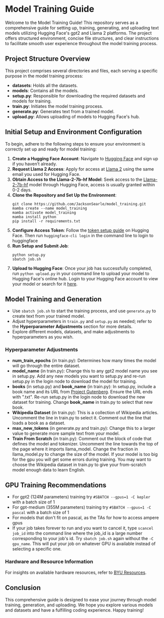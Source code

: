 # Model Training Guide

Welcome to the Model Training Guide! This repository serves as a comprehensive guide for setting up, training, generating, and uploading text models utilizing Hugging Face's gpt2 and Llama 2 platforms. The project offers structured environment, concise file structures, and clear instructions to facilitate smooth user experience throughout the model training process.

## Project Structure Overview
This project comprises several directories and files, each serving a specific purpose in the model training process:
- **datasets**: Holds all the datasets.
- **models**: Contains all the models.
- **setup.py**: Responsible for downloading the required datasets and models for training.
- **train.py**: Initiates the model training process.
- **generate.py**: Generates text from a trained model.
- **upload.py**: Allows uploading of models to Hugging Face's hub.

## Initial Setup and Environment Configuration

To begin, adhere to the following steps to ensure your environment is correctly set up and ready for model training:

1. **Create a Hugging Face Account**: Navigate to [Hugging Face](https://huggingface.co/login) and sign up if you haven’t already.
2. **Request Llama 2 Access**: Apply for access at [Llama 2](https://ai.meta.com/llama/) using the same email you used for Hugging Face.
3. **Obtain Access to the Llama-2-7b-hf Model**: Seek access to the [Llama-2-7b-hf](https://huggingface.co/meta-llama/Llama-2-7b-hf) model through Hugging Face, access is usually granted within 0-2 days.
4. **Clone the Repository and Set Up the Environment**:
   ```
   git clone https://github.com/JacksonSearle/model_training.git
   mamba create --name model_training
   mamba activate model_training
   mamba install python
   pip install -r requirements.txt
   ```
5. **Configure Access Token**:
   Follow the [token setup guide](https://huggingface.co/docs/hub/security-tokens) on Hugging Face. Then run ```huggingface-cli login``` in the command line to login to huggingface
6. **Run Setup and Submit Job**:
   ```
   python setup.py
   sbatch job.sh
   ```
7. **Upload to Hugging Face**:
   Once your job has successfully completed, run `python upload.py` in your command line to upload your model to Hugging Face's online hub. Login to your Hugging Face account to view your model or search for it [here](https://huggingface.co/models).

## Model Training and Generation
- Use `sbatch job.sh` to start the training process, and use `generate.py` to create text from your trained model.
- Adjust hyperparameters in `train.py` and `setup.py` as needed; refer to the **Hyperparameter Adjustments** section for more details.
- Explore different models, datasets, and make adjustments to hyperparameters as you wish.

### Hyperparameter Adjustments
- **num_train_epochs** (in train.py): Determines how many times the model will go through the entire dataset.
- **model_name** (in train.py): Change this to any gpt2 model name you see in setup.py. Add any new models you want to setup.py and re-run setup.py in the login node to download the model for training.
- **books** (in setup.py) and **book_name** (in train.py): In setup.py, include a book name and its URL from [Project Gutenberg](https://www.gutenberg.org/). Ensure the URL ends with ".txt". Re-run setup.py in the login node to download the new dataset for training. Change **book_name** in train.py to select that new book.
- **Wikipedia Dataset** (in train.py): This is a collection of Wikipedia articles. Uncomment the line in train.py to select it. Comment out the line that loads a book as a dataset.
- **max_new_tokens** (in generate.py and train.py): Change this to a larger value to generate more sample text from your model.
- **Train From Scratch** (in train.py): Comment out the block of code that defines the model and tokenizer. Uncomment the line towards the top of the page where it imports llama_model. Change the fraction in llama_model.py to change the size of the model. If your model is too big for the gpu you will get some errors during training. You may want to choose the Wikipedia dataset in train.py to give your from-scratch model enough data to learn English.

## GPU Training Recommendations
- For gpt2 (124M parameters) training try `#SBATCH --gpus=1 -C kepler` with a batch size of 1
- For gpt-medium (355M parameters) training try `#SBATCH --gpus=1 -C pascal` with a batch size of 1
- For models that don't fit on pascal, as the TAs for how to access ampere gpus
- If your job takes forever to run and you want to cancel it, type `scancel job_id` into the command line where the job_id is a large number corresponding to your job's id. Try `sbatch job.sh` again without the `-C gpu_name`. This will put your job on whatever GPU is available instead of selecting a specific one.

### Hardware and Resource Information
For insights on available hardware resources, refer to [BYU Resources](https://rc.byu.edu/documentation/resources).

## Conclusion
This comprehensive guide is designed to ease your journey through model training, generation, and uploading. We hope you explore various models and datasets and have a fulfilling coding experience. Happy training!
